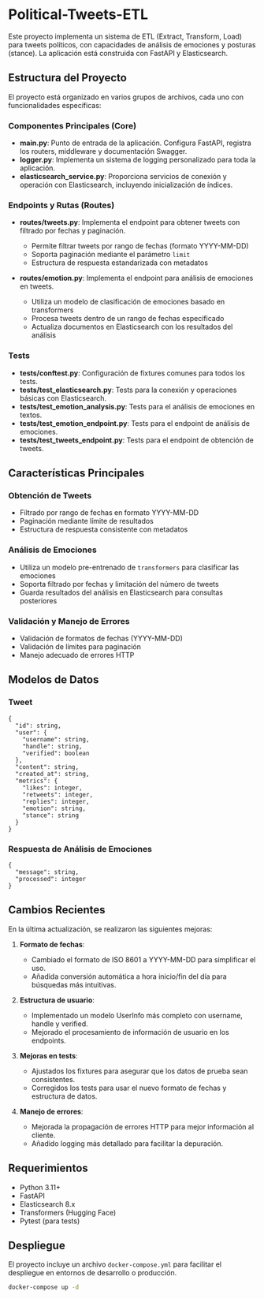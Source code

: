 # Political-Tweets-ETL

Este proyecto implementa un sistema de ETL (Extract, Transform, Load) para tweets políticos, con capacidades de análisis de emociones y posturas (stance). La aplicación está construida con FastAPI y Elasticsearch.

## Estructura del Proyecto

El proyecto está organizado en varios grupos de archivos, cada uno con funcionalidades específicas:

### Componentes Principales (Core)

- **main.py**: Punto de entrada de la aplicación. Configura FastAPI, registra los routers, middleware y documentación Swagger.
- **logger.py**: Implementa un sistema de logging personalizado para toda la aplicación.
- **elasticsearch_service.py**: Proporciona servicios de conexión y operación con Elasticsearch, incluyendo inicialización de índices.

### Endpoints y Rutas (Routes)

- **routes/tweets.py**: Implementa el endpoint para obtener tweets con filtrado por fechas y paginación.
  - Permite filtrar tweets por rango de fechas (formato YYYY-MM-DD)
  - Soporta paginación mediante el parámetro `limit`
  - Estructura de respuesta estandarizada con metadatos

- **routes/emotion.py**: Implementa el endpoint para análisis de emociones en tweets.
  - Utiliza un modelo de clasificación de emociones basado en transformers
  - Procesa tweets dentro de un rango de fechas especificado
  - Actualiza documentos en Elasticsearch con los resultados del análisis

### Tests

- **tests/conftest.py**: Configuración de fixtures comunes para todos los tests.
- **tests/test_elasticsearch.py**: Tests para la conexión y operaciones básicas con Elasticsearch.
- **tests/test_emotion_analysis.py**: Tests para el análisis de emociones en textos.
- **tests/test_emotion_endpoint.py**: Tests para el endpoint de análisis de emociones.
- **tests/test_tweets_endpoint.py**: Tests para el endpoint de obtención de tweets.

## Características Principales

### Obtención de Tweets

- Filtrado por rango de fechas en formato YYYY-MM-DD
- Paginación mediante límite de resultados
- Estructura de respuesta consistente con metadatos

### Análisis de Emociones

- Utiliza un modelo pre-entrenado de `transformers` para clasificar las emociones
- Soporta filtrado por fechas y limitación del número de tweets
- Guarda resultados del análisis en Elasticsearch para consultas posteriores

### Validación y Manejo de Errores

- Validación de formatos de fechas (YYYY-MM-DD)
- Validación de límites para paginación
- Manejo adecuado de errores HTTP

## Modelos de Datos

### Tweet
```
{
  "id": string,
  "user": {
    "username": string,
    "handle": string,
    "verified": boolean
  },
  "content": string,
  "created_at": string,
  "metrics": {
    "likes": integer,
    "retweets": integer,
    "replies": integer,
    "emotion": string,
    "stance": string
  }
}
```

### Respuesta de Análisis de Emociones
```
{
  "message": string,
  "processed": integer
}
```

## Cambios Recientes

En la última actualización, se realizaron las siguientes mejoras:

1. **Formato de fechas**:
   - Cambiado el formato de ISO 8601 a YYYY-MM-DD para simplificar el uso.
   - Añadida conversión automática a hora inicio/fin del día para búsquedas más intuitivas.

2. **Estructura de usuario**:
   - Implementado un modelo UserInfo más completo con username, handle y verified.
   - Mejorado el procesamiento de información de usuario en los endpoints.

3. **Mejoras en tests**:
   - Ajustados los fixtures para asegurar que los datos de prueba sean consistentes.
   - Corregidos los tests para usar el nuevo formato de fechas y estructura de datos.

4. **Manejo de errores**:
   - Mejorada la propagación de errores HTTP para mejor información al cliente.
   - Añadido logging más detallado para facilitar la depuración.

## Requerimientos

- Python 3.11+
- FastAPI
- Elasticsearch 8.x
- Transformers (Hugging Face)
- Pytest (para tests)

## Despliegue

El proyecto incluye un archivo `docker-compose.yml` para facilitar el despliegue en entornos de desarrollo o producción.

```bash
docker-compose up -d
```
